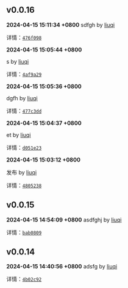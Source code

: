 ## v0.0.16
**2024-04-15 15:11:34 +0800**
sdfgh by [liuqi](liuqi6602@163.com)

详情：[`476f098`](https://github.com/gtesim/gt-admin/commit/476f09898a9ab0dd83827967b68eafdf34ed4e5f)



**2024-04-15 15:05:44 +0800**

s by [liuqi](liuqi6602@163.com)

详情：[`4af9a29`](https://github.com/gtesim/gt-admin/commit/4af9a2977127e7642397406d7ad2a845b8b784a4)



**2024-04-15 15:05:36 +0800**

dgfh by [liuqi](liuqi6602@163.com)

详情：[`477c3dd`](https://github.com/gtesim/gt-admin/commit/477c3dd486674ed91240a73bbbf26217cca6d1f5)



**2024-04-15 15:04:37 +0800**

et by [liuqi](liuqi6602@163.com)

详情：[`d051e23`](https://github.com/gtesim/gt-admin/commit/d051e236828de62c68509dc731cfb0d5ee533f6c)



**2024-04-15 15:03:12 +0800**

发布 by [liuqi](liuqi6602@163.com)

详情：[`4805238`](https://github.com/gtesim/gt-admin/commit/48052387cfd7c58c960b72e89189c9d19aed8f66)







## v0.0.15

**2024-04-15 14:54:09 +0800**
asdfghj by [liuqi](liuqi6602@163.com)

详情：[`bab0809`](https://github.com/gtesim/gt-admin/commit/bab0809d9170f4c8df6e17e13a7bffc54d9a0902)

## v0.0.14

**2024-04-15 14:40:56 +0800**
adsfg by [liuqi](liuqi6602@163.com)

详情：[`4b02c92`](https://github.com/gtesim/gt-admin/commit/4b02c92b57ed46badee49cbc5cf522effe46a37b)
